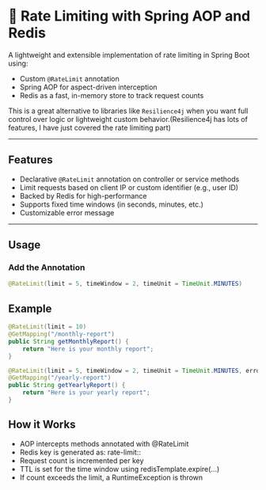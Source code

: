 # 🔐 Rate Limiting with Spring AOP and Redis

A lightweight and extensible implementation of rate limiting in Spring Boot using:
- Custom `@RateLimit` annotation
- Spring AOP for aspect-driven interception
- Redis as a fast, in-memory store to track request counts

This is a great alternative to libraries like `Resilience4j` when you want full control over logic or lightweight custom behavior.(Resilience4j has lots of features, I have just covered the rate limiting part)

---

## Features

- Declarative `@RateLimit` annotation on controller or service methods
- Limit requests based on client IP or custom identifier (e.g., user ID)
- Backed by Redis for high-performance
- Supports fixed time windows (in seconds, minutes, etc.)
- Customizable error message

---

## Usage

### Add the Annotation

```java
@RateLimit(limit = 5, timeWindow = 2, timeUnit = TimeUnit.MINUTES)
```

## Example
```java
@RateLimit(limit = 10)
@GetMapping("/monthly-report")
public String getMonthlyReport() {
    return "Here is your monthly report";
}

@RateLimit(limit = 5, timeWindow = 2, timeUnit = TimeUnit.MINUTES, errorMessage = "Too many requests. Try again later.")
@GetMapping("/yearly-report")
public String getYearlyReport() {
    return "Here is your yearly report";
}
```

## How it Works
- AOP intercepts methods annotated with @RateLimit
- Redis key is generated as: rate-limit:<method-name>:<IP or ID>
- Request count is incremented per key
- TTL is set for the time window using redisTemplate.expire(...)
- If count exceeds the limit, a RuntimeException is thrown

  
